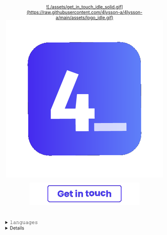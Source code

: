 <!--
  <a target="_blank" href="https://alysson.dev/" style="user-select: none">
    <div align="center">
      <img align="center" src="./assets/bbbbb.gif"/>
    </div>
  </a>
-->

  <a target="_blank" href="https://alysson.dev/" style="user-select: none">
    <div align="center">
      ![./assets/get_in_touch_idle_solid.gif](https://raw.githubusercontent.com/4lysson-a/4lysson-a/main/assets/logo_idle.gif)
      <img align="center" src="https://raw.githubusercontent.com/4lysson-a/4lysson-a/main/assets/logo_idle.gif"/>
    </div>
  </a>

<br />

<!--
<div align="center" />
  <a href="mailto:me@4ly.dev">
    <img src="https://img.shields.io/badge/Gmail-D14836?style=for-the-badge&logo=gmail&logoColor=white" />
  <a/>
</div>
-->

<div style="height: 100px;" align="center" />
  <a href="mailto:me@4ly.dev">
    <img style="width: 350px; padding-top: -100px;" src="./assets/get_in_touch_idle_solid.gif" />
  <a/>
</div>


</br>

<!-- aa <img align="center" src="./assets/pc.gif"/> -->

<details>
  <summary>𝚕𝚊𝚗𝚐𝚞𝚊𝚐𝚎𝚜</summary>
    
  </br>
    
  <img src="https://github-readme-stats.vercel.app/api/top-langs/?username=4lysson-a&layout=compact&langs_count=20&include_all_commits=true&count_private=true&hide=html,css,tex,hack&hide_border=true&line_height=20" />

</details>

<details>
  <summary>𝚜𝚝𝚊𝚝𝚜</summary>
    
  </br>



  <a href="http://www.github.com/4lysson-a"><img src="https://github-readme-streak-stats.herokuapp.com/?user=4lysson-a&stroke=ffffff&background=1c1917&ring=0891b2&fire=0891b2&currStreakNum=ffffff&currStreakLabel=0891b2&sideNums=ffffff&sideLabels=ffffff&dates=ffffff&hide_border=true" /></a>

  <a href="http://www.github.com/4lysson-a"><img src="https://activity-graph.herokuapp.com/graph?username=4lysson-a&bg_color=1c1917&color=ffffff&line=0891b2&point=ffffff&area_color=1c1917&area=true&hide_border=true&custom_title=GitHub%20Commits%20Graph" alt="GitHub Commits Graph" /></a>

</details>


<!-- Social Midiaa 
<details>
  <summary>𝚑𝚎𝚕𝚕𝚘</summary>
  
  </br>
  
  <a target="_blank" href="https://alysson.dev/" style="user-select: none">
    <div align="center">
      <img align="center" src="./assets/logo.png"/>
    </div>
  </a>

<div align="center" />
  <a href="mailto:me@4ly.dev">
    <img src="https://img.shields.io/badge/Gmail-D14836?style=for-the-badge&logo=gmail&logoColor=white" />
  <a/>
  
  <a href="https://linkedin.alysson.dev">
    <img src="https://img.shields.io/badge/LinkedIn-0077B5?style=for-the-badge&logo=linkedin&logoColor=white">
  </a>
  
  <a href="https://instagram.alysson.dev">
    <img src="https://img.shields.io/badge/Instagram-E4405F?style=for-the-badge&logo=instagram&logoColor=white">
  </a>
</div>
</details>
-->
